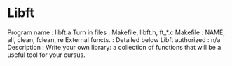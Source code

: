 # Libft

Program name     :  libft.a
Turn in files    :  Makefile, libft.h, ft_*.c
Makefile         :  NAME, all, clean, fclean, re
External functs. :  Detailed below
Libft authorized :  n/a
Description      :  Write your own library: a collection of functions
                    that will be a useful tool for your cursus.
